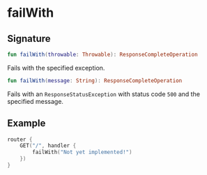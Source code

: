 # failWith

## Signature

```kotlin
fun failWith(throwable: Throwable): ResponseCompleteOperation
```

Fails with the specified exception.

```kotlin
fun failWith(message: String): ResponseCompleteOperation
```

Fails with an `ResponseStatusException` with status code `500` and the specified message.

## Example

```kotlin
router {
    GET("/", handler {
        failWith("Not yet implemented!")
    })
}
```